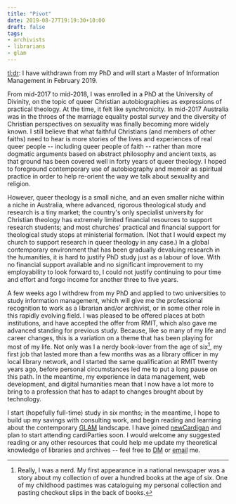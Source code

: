 ```yaml
---
title: "Pivot"
date: 2019-08-27T19:19:30+10:00
draft: false
tags:
- archivists
- librarians
- glam
---
```


[tl;dr](https://en.wiktionary.org/wiki/tl;dr): I have withdrawn from my
PhD and will start a Master of Information Management in February 2019.

From mid-2017 to mid-2018, I was enrolled in a PhD at the University of
Divinity, on the topic of queer Christian autobiographies as expressions
of practical theology. At the time, it felt like synchronicity. In
mid-2017 Australia was in the throes of the marriage equality postal
survey and the diversity of Christian perspectives on sexuality was
finally becoming more widely known. I still believe that what faithful
Christians (and members of other faiths) need to hear is more stories of
the lives and experiences of real queer people -- including queer people
of faith -- rather than more dogmatic arguments based on abstract
philosophy and ancient texts, as that ground has been covered well in
forty years of queer theology. I hoped to foreground contemporary use of
autobiography and memoir as spiritual practice in order to help
re-orient the way we talk about sexuality and religion.

However, queer theology is a small niche, and an even smaller niche
within a niche in Australia, where advanced, rigorous theological study
and research is a tiny market; the country's only specialist university
for Christian theology has extremely limited financial resources to
support research students; and most churches' practical and financial
support for theological study stops at ministerial formation.  (Not that
I would expect my church to support research in queer theology in
any case.) In a global contemporary environment that has been
gradually devaluing research in the humanities, it is hard to justify
PhD study just as a labour of love. With no financial support available
and no significant improvement to my employability to look forward to,
I could not justify continuing to pour time and effort and forgo income
for another three to five years.

A few weeks ago I withdrew from my PhD and applied to two universities
to study information management, which will give me the professional
recognition to work as a librarian and/or archivist, or in some other
role in this rapidly evolving field. I was pleased to be offered places
at both institutions, and have accepted the offer from RMIT, which also
gave me advanced standing for previous study. Because, like so many of
my life and career changes, this is a variation on a theme that has been
playing for most of my life. Not only was I a nerdy book-lover from the
age of six[^1], my first job that lasted more than a few months was as a
library officer in my local library network, and I started the same
qualification at RMIT twenty years ago, before personal circumstances
led me to put a long pause on this path. In the meantime, my experience
in data management, web development, and digital humanities mean that I
now have a lot more to bring to a profession that has to adapt to
changes brought about by technology.

I start (hopefully full-time) study in six months; in the meantime, I
hope to build up my savings with consulting work, and begin reading and
learning about the contemporary
[GLAM](https://en.wiktionary.org/wiki/GLAM) landscape. I have joined
[newCardigan](https://newcardigan.org/) and plan to start attending
cardiParties soon. I would welcome any suggested reading or any other
resources that could help me update my theoretical knowledge of
libraries and archives -- feel free to
[DM](https://twitter.com/claudinec) or
[email](mailto:info@claudinec.net) me.

[^1]: Really, I was a nerd. My first appearance in a national newspaper was a story about my collection of over a hundred books at the age of six. One of my childhood pastimes was cataloguing my personal collection and pasting checkout slips in the back of books.

